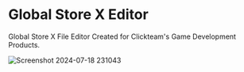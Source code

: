 # Global Store X Editor
 Global Store X File Editor Created for Clickteam's Game Development Products.

![Screenshot 2024-07-18 231043](https://github.com/user-attachments/assets/6037908b-beae-44b5-b79c-3acc8a3324e2)
